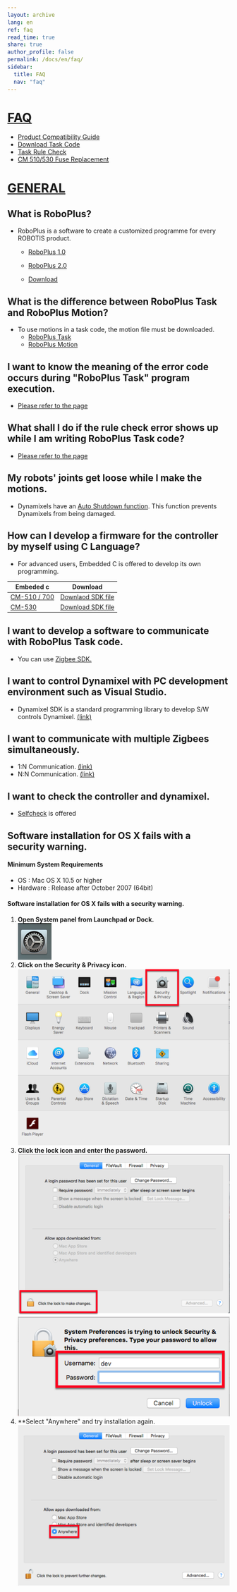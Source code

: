 ```yaml
---
layout: archive
lang: en
ref: faq
read_time: true
share: true
author_profile: false
permalink: /docs/en/faq/
sidebar:
  title: FAQ
  nav: "faq"
---
```



# [FAQ](#faq)
- [Product Compatibility Guide](/docs/en/parts/controller/controller_compatibility/)
- [Download Task Code](/docs/en/faq/download_task_code/)
- [Task Rule Check](/docs/en/software/rplus1/task/task_misc/#rule-check)
- [CM 510/530 Fuse Replacement](/docs/en/faq/cm_510_530_fuse/)

# [GENERAL](#general)


## What is RoboPlus?  
- RoboPlus is a software to create a customized programme for every ROBOTIS product.  

  - [RoboPlus 1.0](http://en.robotis.com/model/board.php?bo_table=print_en&wr_id=48)  

  - [RoboPlus 2.0](http://en.robotis.com/model/board.php?bo_table=print_en&wr_id=47)  

  - [Download](http://en.robotis.com/service/downloadpage.php?ca_id=10)              

## What is the difference between RoboPlus Task and RoboPlus Motion?
- To use motions in a task code, the motion file must be downloaded.
  - [RoboPlus Task](http://emanual.robotis.com/docs/en/software/rplus1/task/getting_started/#introduction)
  - [RoboPlus Motion](http://emanual.robotis.com/docs/en/software/rplus1/motion/#introduction)

## I want to know the meaning of the error code occurs during "RoboPlus Task" program execution.
- [Please refer to the page](http://emanual.robotis.com/docs/en/software/rplus1/task/task_misc/#error-messages)

## What shall I do if the rule check error shows up while I am writing RoboPlus Task code?
- [Please refer to the page](http://emanual.robotis.com/docs/en/software/rplus1/task/task_misc/#rule-check)  

## My robots' joints get loose while I make the motions.  
- Dynamixels have an [Auto Shutdown function](http://emanual.robotis.com/docs/en/software/rplus1/motion/#dynamixel-auto-shutdown-function). This function prevents Dynamixels from being damaged.

## How can I develop a firmware for the controller by myself using C Language?     
- For advanced users, Embedded C is offered to develop its own programming.  

|Embeded c                                                                                             | Download                                                                                               |
|------------------------------------------------------------------------------------------------------|--------------------------------------------------------------------------------------------------------|
| [CM-510 / 700](http://emanual.robotis.com/docs/en/software/embedded_sdk/embedded_c_cm510/#introduction)|[Downlaod SDK file](http://emanual.robotis.com/docs/en/software/embedded_sdk/embedded_c_cm510/#cm-510-cm-700)|
| [CM-530](http://emanual.robotis.com/docs/en/software/embedded_sdk/embedded_c_cm530/#introduction)     |[Download SDK file](http://emanual.robotis.com/docs/en/software/embedded_sdk/embedded_c_cm530/#cm-530)|

## I want to develop a software to communicate with RoboPlus Task code.    
  - You can use [Zigbee SDK.](http://emanual.robotis.com/docs/en/software/embedded_sdk/zigbee_sdk/)    

## I want to control Dynamixel with PC development environment such as Visual Studio.
  - Dynamixel SDK is a standard programming library to develop S/W controls Dynamixel. [(link)](http://emanual.robotis.com/docs/en/software/dynamixel/dynamixel_sdk/overview/)  

## I want to communicate with multiple Zigbees simultaneously.  
  - 1:N  Communication. [(link)](http://emanual.robotis.com/docs/en/parts/communication/zig-110/#11-communication)  
  - N:N Communication. [(link)](http://emanual.robotis.com/docs/en/parts/communication/zig-110/#1n-communication)

## I want to check the controller and dynamixel.  
  - [Selfcheck]((http://en.robotis.com/model/selfcheck.php)) is offered  

## Software installation for OS X fails with a security warning.    

#### Minimum System Requirements  
- OS : Mac OS X 10.5 or higher
- Hardware : Release after October 2007 (64bit)


#### Software installation for OS X fails with a security warning.  
1. **Open System panel from Launchpad or Dock.**  
![](/assets/images/faq/OS_X_fail/osx_system_config.png)   
2. **Click on the Security & Privacy icon.**  
![](/assets/images/faq/OS_X_fail/osx_security.png)  
3. **Click the lock icon and enter the password.**  
![](/assets/images/faq/OS_X_fail/osx_security_mod.png)  
![](/assets/images/faq/OS_X_fail/osx_authority.png)  
4. **Select "Anywhere" and try installation again.    
![](/assets/images/faq/OS_X_fail/osx_all_app_allowance.png)  
